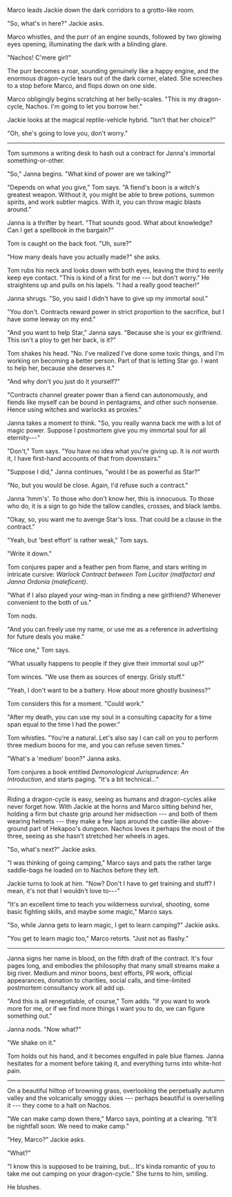 Marco leads Jackie down the dark corridors to a grotto-like room.

"So, what's in here?" Jackie asks.

Marco whistles, and the purr of an engine sounds, followed by two glowing eyes
opening, illuminating the dark with a blinding glare.

"Nachos! C'mere girl!"

The purr becomes a roar, sounding genuinely like a happy engine, and the
enormous dragon-cycle tears out of the dark corner, elated. She screeches to
a stop before Marco, and flops down on one side.

Marco obligingly begins scratching at her belly-scales.
"This is my dragon-cycle, Nachos. I'm going to let you borrow her."

Jackie looks at the magical reptile-vehicle hybrid. "Isn't that her
choice?"

"Oh, she's going to love you, don't worry."

----

Tom summons a writing desk to hash out a contract for Janna's immortal something-or-other.

"So," Janna begins. "What kind of power are we talking?"

"Depends on what you give," Tom says. "A fiend's boon is a witch's greatest weapon. Without it, you might be
able to brew potions, summon spirits, and work subtler magics. With it, you can throw
magic blasts around."

Janna is a thrifter by heart. "That sounds good. What about
knowledge? Can I get a spellbook in the bargain?"

Tom is caught on the back foot. "Uh, sure?"

"How many deals have you actually made?" she asks.

Tom rubs his neck and looks down with both eyes, leaving the third to eerily keep
eye contact. "This is kind of a first for me --- but don't worry." He straightens
up and pulls on his lapels. "I had a really good teacher!"

Janna shrugs. "So, you said I didn't have to give up my immortal soul."

"You don't. Contracts reward power in strict proportion to the sacrifice, but I have
some leeway on my end."

"And you want to help Star," Janna says. "Because she is your ex girlfriend. This isn't
a ploy to get her back, is it?"

Tom shakes his head. "No. I've realized I've done some toxic things, and I'm working
on becoming a better person. Part of that is letting Star go. I want to help her,
because she deserves it."

"And why don't you just do it yourself?"

"Contracts channel greater power than a fiend can autonomously, and fiends like myself
can be bound in pentagrams, and other such nonsense. Hence using witches and warlocks as proxies."

Janna takes a moment to think. "So, you really wanna back me with a lot of magic power. Suppose I
postmortem give you my immortal soul for all eternity---"

"Don't," Tom says. "You have no idea what you're giving up. It is _not_ worth it, I have first-hand
accounts of that from downstairs."

"Suppose I did," Janna continues, "would I be as powerful as Star?"

"No, but you would be close. Again, I'd refuse such a contract."

Janna 'hmm's'. To those who don't know her, this is innocuous. To those who do,
it is a sign to go hide the tallow candles, crosses, and black lambs.

"Okay, so, you want me to avenge Star's loss. That could be a clause in the contract."

"Yeah, but 'best effort' is rather weak," Tom says.

"Write it down."

Tom conjures paper and a feather pen from flame, and stars writing in intricate cursive:
_Warlock Contract between Tom Lucitor (malfactor) and Janna Ordonia (maleficent)_.

"What if I also played your wing-man in finding a new girlfriend? Whenever convenient to
the both of us."

Tom nods.

"And you can freely use my name, or use me as a reference in advertising for future deals
you make."

"Nice one," Tom says.

"What usually happens to people if they give their immortal soul up?"

Tom winces. "We use them as sources of energy. Grisly stuff."

"Yeah, I don't want to be a battery. How about more ghostly business?"

Tom considers this for a moment. "Could work."

"After my death, you can use my soul in a consulting capacity for a time span
equal to the time I had the power."

Tom whistles. "You're a natural. Let's also say I can call on you to perform three
medium boons for me, and you can refuse seven times."

"What's a 'medium' boon?" Janna asks.

Tom conjures a book entitled _Demonological Jurisprudence: An Introduction_, and
starts paging. "It's a bit technical..."

----

Riding a dragon-cycle is easy, seeing as humans and dragon-cycles alike never forget how.
With Jackie at the horns and Marco sitting behind her, holding a firm but chaste grip
around her midsection --- and both of them wearing helmets --- they make a few laps
around the castle-like above-ground part of Hekapoo's dungeon. Nachos loves it perhaps
the most of the three, seeing as she hasn't stretched her wheels in ages.

"So, what's next?" Jackie asks.

"I was thinking of going camping," Marco says and pats the rather large saddle-bags
he loaded on to Nachos before they left.

Jackie turns to look at him. "Now? Don't I have to get training and stuff? I mean, it's
not that I wouldn't love to---"

"It's an excellent time to teach you wilderness survival,
shooting, some basic fighting skills, and maybe some magic," Marco says.

"So, while Janna gets to learn magic, I get to learn camping?" Jackie asks.

"You get to learn magic too," Marco retorts. "Just not as flashy."

----

Janna signs her name in blood, on the fifth draft of the contract. It's four pages
long, and embodies the philosophy that many small streams make a big river.
Medium and minor boons, best efforts, PR work, official appearances,
donation to charities, social calls,
and time-limited postmortem consultancy work all add up.

"And this is all renegotiable, of course," Tom adds. "If you want to work more for me,
or if we find more things I want you to do, we can figure something out."

Janna nods. "Now what?"

"We shake on it."

Tom holds out his hand, and it becomes engulfed in pale blue flames. Janna hesitates
for a moment before taking it, and everything turns into white-hot pain.

----

On a beautiful hilltop of browning grass, overlooking the perpetually autumn valley
and the volcanically smoggy skies --- perhaps beautiful is overselling it --- they come to a halt
on Nachos.

"We can make camp down there," Marco says, pointing at a clearing. "It'll be nightfall soon. We need
to make camp."

"Hey, Marco?" Jackie asks.

"What?"

"I know this is supposed to be training, but... It's kinda romantic of you to take me out camping
on your dragon-cycle." She turns to him, smiling.

He blushes.
